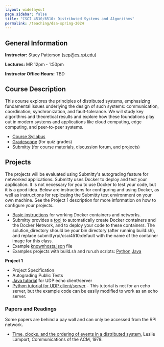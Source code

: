 ```yaml
---
layout: widelayout
page.sidebar: false
title: "CSCI 4510/6510: Distributed Systems and Algorithms"
permalink: /teaching/dsa-spring-2024
---
```



## General Information
**Instructor:** Stacy Patterson (sep@cs.rpi.edu)

**Lectures:** MR 12pm - 1:50pm

**Instructor Office Hours:**  TBD

## Course Description
This course explores the principles of distributed systems, 
emphasizing fundamental issues underlying the design of such systems: 
communication, coordination, synchronization, and fault-tolerance. 
We will study key algorithms and theoretical results
and explore how these foundations play out in modern systems and applications 
like cloud computing, edge computing, and peer-to-peer systems.

- [Course Syllabus](#)
- [Gradescope](https://www.gradescope.com/) (for quiz grades)
- [Submitty](https://submitty.cs.rpi.edu/) (for course materials, discussion forum, and projects)

## Projects
The projects will be evaluated using Submitty's autograding feature for networked applications. 
Submitty uses Docker to deploy and test your application. It is not necessary for you to use 
Docker to test your code, but it is a good idea. Below are instructions for configuring and using Docker, 
as well as instructions for replicating the Submitty test environment on your own machine. 
See the Project 1 description for more information on how to configure your projects.

- [Basic instructions](dsa/docker_info.html) for working Docker containers and networks.
- Submitty provides a [tool](https://github.com/Submitty/StudentTools/tree/main/network_generator) to automatically create Docker containers and the Docker Network, and to deploy your code to these containers. The solution_directory should be your bin directory (after running build.sh), and replace submittyrpi/csci4510:default with the name of the container image for this class.
- Example [knownhosts.json](dsa/knownhosts.json) file
- Examples projects with build.sh and run.sh scripts: [Python](dsa/python.zip)   [Java](java.zip)

**Project 1**
- Project Specification
- Autograding Public Tests
- [Java tutorial](https://www.baeldung.com/udp-in-java) for UDP echo client/server
- [Python tutorial for UDP client/server](https://pythontic.com/modules/socket/udp-client-server-example) - This tutorial is not for an echo server, but the example code can be easily modified to work as an echo server.

### Papers and Readings
Some papers are behind a pay wall and can only be accessed from the RPI network.

- [Time, clocks, and the ordering of events in a distributed system](https://www.microsoft.com/en-us/research/publication/time-clocks-ordering-events-distributed-system/), Leslie Lamport, Communications of the ACM, 1978.


